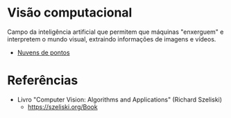 # Visão computacional

Campo da inteligência artificial que permitem que máquinas "enxerguem" e interpretem o mundo visual, extraindo informações de imagens e vídeos.

- [Nuvens de pontos](/Visão%20Computacional/point-clouds.md)

# Referências

- Livro "Computer Vision: Algorithms and Applications" (Richard Szeliski)
  - https://szeliski.org/Book
